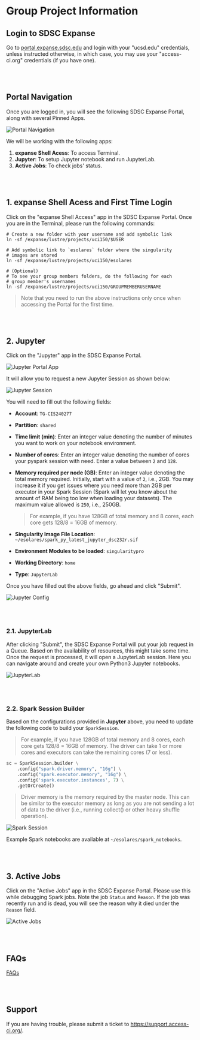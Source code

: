 # Group Project Information

## Login to SDSC Expanse
Go to [portal.expanse.sdsc.edu](portal.expanse.sdsc.edu) and login with your "ucsd.edu" credentials, unless instructed otherwise, in which case, you may use your "access-ci.org" credentials (if you have one).

<br>
<br>

## Portal Navigation
Once you are logged in, you will see the following SDSC Expanse Portal, along with several Pinned Apps. 

![Portal Navigation](images/portal-navigation.png "Portal Navigation")

We will be working with the following apps:
1. **expanse Shell Acess**: To access Terminal.
2. **Jupyter**: To setup Jupyter notebook and run JupyterLab.
3. **Active Jobs**: To check jobs' status.

<br>
<br>

## 1. expanse Shell Acess and First Time Login
Click on the "expanse Shell Access" app in the SDSC Expanse Portal. Once you are in the Terminal, please run the following commands: 
```shell
# Create a new folder with your username and add symbolic link
ln -sf /expanse/lustre/projects/uci150/$USER

# Add symbolic link to `esolares` folder where the singularity
# images are stored
ln -sf /expanse/lustre/projects/uci150/esolares

# (Optional)
# To see your group members folders, do the following for each 
# group member's usernames
ln -sf /expanse/lustre/projects/uci150/GROUPMEMBERUSERNAME
```
>Note that you need to run the above instructions only once when accessing the Portal for the first time. 

<br>
<br>

## 2. Jupyter
Click on the "Jupyter" app in the SDSC Expanse Portal. 

![Jupyter Portal App](images/jupyter-icon.png "Jupyter Portal App")

It will allow you to request a new Jupyter Session as shown below:

![Jupyter Session](images/jupyter-config.png "Jupyter Session")

You will need to fill out the following fields: 
- **Account**: `TG-CIS240277`

- **Partition**: `shared`

- **Time limit (min)**: Enter an integer value denoting the number of minutes you want to work on your notebook environment.

- **Number of cores**: Enter an integer value denoting the number of cores your pyspark session with need. Enter a value between `2` and `128`.

- **Memory required per node (GB)**: Enter an integer value denoting the total memory required. Initially, start with a value of `2`, i.e., 2GB. You may increase it if you get issues where you need more than 2GB per executor in your Spark Session (Spark will let you know about the amount of RAM being too low when loading your datasets). The maximum value allowed is `250`, i.e., 250GB. 

  > For example, if you have 128GB of total memory and 8 cores, each core gets 128/8 = 16GB of memory.

- **Singularity Image File Location**: `~/esolares/spark_py_latest_jupyter_dsc232r.sif`

- **Environment Modules to be loaded**: `singularitypro`

- **Working Directory**: `home`

- **Type**: `JupyterLab`

Once you have filled out the above fields, go ahead and click "Submit".

![Jupyter Config](images/jupyter-config2.png "Jupyter Config")

<br>
<br>

### 2.1. JupyterLab
After clicking "Submit", the SDSC Expanse Portal will put your job request in a Queue. Based on the availability of resources, this might take some time. Once the request is processed, it will open a JupyterLab session. Here you can navigate around and create your own Python3 Jupyter notebooks. 

![JupyterLab](images/jupyterlab.png "JupyterLab")

<br>
<br>

### 2.2. Spark Session Builder
Based on the configurations provided in **Jupyter** above, you need to update the following code to build your `SparkSession`. 
> For example, if you have 128GB of total memory and 8 cores, each core gets 128/8 = 16GB of memory. The driver can take 1 or more cores and executors can take the remaining cores (7 or less).
```py
sc = SparkSession.builder \
    .config("spark.driver.memory", "16g") \
    .config("spark.executor.memory", "16g") \
    .config('spark.executor.instances', 7) \
    .getOrCreate()
```

>Driver memory is the memory required by the master node. This can be similar to the executor memory as long as you are not sending a lot of data to the driver (i.e., running collect() or other heavy shuffle operation).

![Spark Session](images/spark-session.png "Spark Session")

Example Spark notebooks are available at `~/esolares/spark_notebooks`.

<br>
<br>

## 3. Active Jobs
Click on the "Active Jobs" app in the SDSC Expanse Portal. Please use this while debugging Spark jobs. Note the job `Status` and `Reason`. If the job was recently run and is dead, you will see the reason why it died under the `Reason` field. 

![Active Jobs](images/active-jobs.png "Active Jobs")


<br>
<br>


## FAQs
[FAQs](FAQs.md "FAQs")

<br>
<br>

## Support
If you are having trouble, please submit a ticket to https://support.access-ci.org/.
